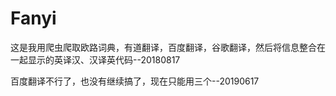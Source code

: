 # Fanyi
这是我用爬虫爬取欧路词典，有道翻译，百度翻译，谷歌翻译，然后将信息整合在一起显示的英译汉、汉译英代码--20180817

百度翻译不行了，也没有继续搞了，现在只能用三个--20190617
